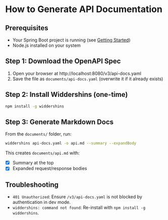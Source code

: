 # How to Generate API Documentation

## Prerequisites

- Your Spring Boot project is running (see [Getting Started](../README.md#getting-started))
- Node.js installed on your system

## Step 1: Download the OpenAPI Spec

1. Open your browser at http://localhost:8080/v3/api-docs.yaml
2. Save the file as `documents/api-docs.yaml` (overwrite it if it already exists)

## Step 2: Install Widdershins (one-time)

```bash
npm install -g widdershins
```

## Step 3: Generate Markdown Docs

From the `documents/` folder, run:

```bash
widdershins api-docs.yaml -o api.md --summary --expandBody
```

This creates `documents/api.md` with:

- [x] Summary at the top
- [x] Expanded request/response bodies

## Troubleshooting

- `401 Unauthorized`: Ensure `/v3/api-docs.yaml` is not blocked by authentication in dev mode.
- `widdershins: command not found`: Re-install with `npm install -g widdershins`.
